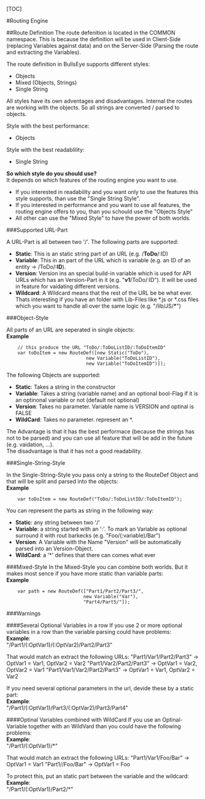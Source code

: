 [TOC]

#Routing Engine

##Route Definition
The route defenition is located in the COMMON namespace. This is because the definition will be used in Client-Side (replacing Variables against data) and on the Server-Side (Parsing the route and extracting the Variables).

The route definition in BullsEye supports different styles:<br/>

* Objects
* Mixed (Objects, Strings)
* Single String

All styles have its own adventages and disadvantages. Internal the routes are working with the objects. So all strings are converted / parsed to objects.

Style with the best performance:
* Objects

Style with the best readablility:
* Single String

**So which style do you should use?** <br/>
It depends on which features of the routing engine you want to use. <br/>
* If you interested in readability and you want only to use the features this style supports, than use the "Single String Style".
* If you interested in performance and you want to use all features, the routing engine offers to you, than you schould use the "Objects Style"
* All other can use the "Mixed Style" to have the power of both worlds.

###Supported URL-Part

A URL-Part is all between two '/'. The following parts are supported:
* **Static**: This is an static string part of an URL (e.g. /**ToDo**/:ID)
* **Variable**: This in an part of the URL which is variable (e.g. an ID of an entity -> /ToDo/**:ID**).
 * **Version**: Version ins an special build-in variable which is used for API URLs which has an Version-Part in it (e.g. "**v1**/ToDo/:ID"). It will be used in feature for vaidating different versions.
* **Wildcard**: A Wildcard means that the rest of the URL be be what ever. Thats interesting if you have an folder with Lib-Files like \*.js or \*.css files which you want to handle all over the same logic (e.g. "/lib/JS/**\***")

###Object-Style

All parts of an URL are seperated in single objects: <br/>
**Example**<br/>
```[dart]
    // this produce the URL "ToDo/:ToDoListID/:ToDoItemID"
    var toDoItem = new RouteDef([new Static("ToDo"),
                             new Variable("ToDoListID"),
                             new Variable("ToDoItemID")]);
```

The following Objects are supported:
* **Static**: Takes a string in the constructor
* **Variable**: Takes a string (variable name) and an optional bool-Flag if it is an optinonal variable or not (default not optional)
* **Version**: Takes no parameter. Variable name is VERSION and optinal is FALSE
* **WildCard**: Takes no parameter. represent an *.

The Advantage is that it has the best performace (because the strings has not to be parsed) and you can use all feature that will be add in the future (e.g. vaidation, ...). <br/>
The disadvantage is that it has not a good readability.

###Single-String-Style

In the Single-String-Style you pass only a string to the RouteDef Object and that will be split and parsed into the objects: <br/>
**Example** <br/>
```[dart]
    var toDoItem = new RouteDef("ToDo/:ToDoListID/:ToDoItemID");
```

You can represent the parts as string in the following way:
* **Static**: any string between two '/'
* **Variable**: a string started with an ':'. To mark an Variable as optional surround it with rout barkecks (e.g. "Foo/(:variable)/Bar")
 * **Version**: A Variable with the Name "Version" will be automatically parsed into an Version-Object.
* **WildCard**: a '*' defines that there can comes what ever

###Mixed-Style
In the Mixed-Style you can combine both worlds. But it makes most sence if you have more static than variable parts:<br/>
**Example**<br/>
```[dart]
    var path = new RouteDef(["Part1/Part2/Part3/",
                            new Variable("Var"),
                            "Part4/Part5/"]);
```

###Warnings

####Several Optional Variables in a row
If you use 2 or more optional variables in a row than the variable parsing could have problems: <br/>
**Example**: <br/>
"/Part1/(:OptVar1)/(:OptVar2)/Part2/Part3"

That would match an extract the following URLs:
"Part1/Var1/Part2/Part3" -> OptVar1 = Var1, OptVar2 = Var2
"Part1/Var2/Part2/Part3" -> OptVar1 = Var2, OptVar2 = Var1
"Part1/Var1/Var2/Part2/Part3" -> OptVar1 = Var1, OptVar2 = Var2

If you need several optional parameters in the url, devide these by a static part: <br/>
**Example**: <br/>
"/Part1/(:OptVar1)/Part3/(:OptVar2)/Part3/Part4"

####Optinal Variables combined with WildCard
If you use an Optinal-Variable together with an WildVard than you could have the following problems: <br/>
**Example**: </br>
"/Part1/(:OptVar1)/*"

That would match an extract the following URLs:
"Part1/Var1/Foo/Bar" -> OptVar1 = Var1
"Part1//Foo/Bar" -> OptVar1 = Foo

To protect this, put an static part between the variable and the wildcard: <br/>
**Example**: <br/>
"/Part1/(:OptVar1)/Part2/*"
